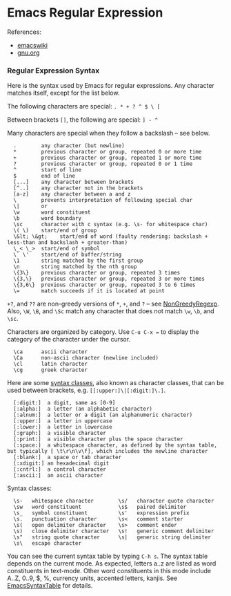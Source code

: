 # Emacs Regular Expression

References:
- [emacswiki](https://www.emacswiki.org/emacs/RegularExpression)
- [gnu.org](https://www.gnu.org/software/emacs/manual/html_node/emacs/Regexps.html)

### Regular Expression Syntax

Here is the syntax used by Emacs for regular expressions. Any character matches itself, except for the list below.

The following characters are special: ```. * + ? ^ $ \ [```

Between brackets ```[]```, the following are special: ```] - ^```

Many characters are special when they follow a backslash – see below.

```
  .        any character (but newline)
  *        previous character or group, repeated 0 or more time
  +        previous character or group, repeated 1 or more time
  ?        previous character or group, repeated 0 or 1 time
  ^        start of line
  $        end of line
  [...]    any character between brackets
  [^..]    any character not in the brackets
  [a-z]    any character between a and z
  \        prevents interpretation of following special char
  \|       or
  \w       word constituent
  \b       word boundary
  \sc      character with c syntax (e.g. \s- for whitespace char)
  \( \)    start/end of group
  \&lt; \&gt;    start/end of word (faulty rendering: backslash + less-than and backslash + greater-than)
  \_< \_>  start/end of symbol
  \` \'    start/end of buffer/string
  \1       string matched by the first group
  \n       string matched by the nth group
  \{3\}    previous character or group, repeated 3 times
  \{3,\}   previous character or group, repeated 3 or more times
  \{3,6\}  previous character or group, repeated 3 to 6 times
  \=       match succeeds if it is located at point
```


```+?```, and ```??``` are non-greedy versions of ```*```, ```+```, and ```?``` – see [NonGreedyRegexp](https://www.emacswiki.org/emacs/NonGreedyRegexp). Also, ```\W```, ```\B```, and ```\Sc``` match any character that does not match ```\w```, ```\b```, and ```\sc```.

Characters are organized by category. Use ```C-u C-x =``` to display the category of the character under the cursor.

```
  \ca      ascii character
  \Ca      non-ascii character (newline included)
  \cl      latin character
  \cg      greek character
```

Here are some [syntax classes](https://www.gnu.org/software/emacs/manual/html_node/elisp/Syntax-Descriptors.html#Syntax-Descriptors), also known as character classes, that can be used between brackets, e.g. ```[[:upper:]\|[:digit:]\.]```.

```
  [:digit:]  a digit, same as [0-9]
  [:alpha:]  a letter (an alphabetic character)
  [:alnum:]  a letter or a digit (an alphanumeric character)
  [:upper:]  a letter in uppercase
  [:lower:]  a letter in lowercase
  [:graph:]  a visible character
  [:print:]  a visible character plus the space character
  [:space:]  a whitespace character, as defined by the syntax table, but typically [ \t\r\n\v\f], which includes the newline character
  [:blank:]  a space or tab character
  [:xdigit:] an hexadecimal digit
  [:cntrl:]  a control character
  [:ascii:]  an ascii character
```

Syntax classes:

```
  \s-   whitespace character        \s/   character quote character
  \sw   word constituent            \s$   paired delimiter
  \s_   symbol constituent          \s'   expression prefix
  \s.   punctuation character       \s<   comment starter
  \s(   open delimiter character    \s>   comment ender
  \s)   close delimiter character   \s!   generic comment delimiter
  \s"   string quote character      \s|   generic string delimiter
  \s\   escape character
```

You can see the current syntax table by typing ```C-h s```. The syntax table depends on the current mode. As expected, letters a..z are listed as word constituents in text-mode. Other word constituents in this mode include A..Z, 0..9, $, %, currency units, accented letters, kanjis. See [EmacsSyntaxTable](https://www.emacswiki.org/emacs/EmacsSyntaxTable) for details.


